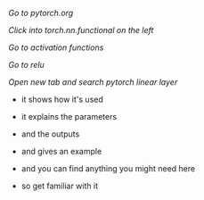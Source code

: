 _Go to pytorch.org_

_Click into torch.nn.functional on the left_

_Go to activation functions_

_Go to relu_

_Open new tab and search pytorch linear layer_

- it shows how it's used
- it explains the parameters
- and the outputs
- and gives an example

- and you can find anything you might need here
- so get familiar with it
